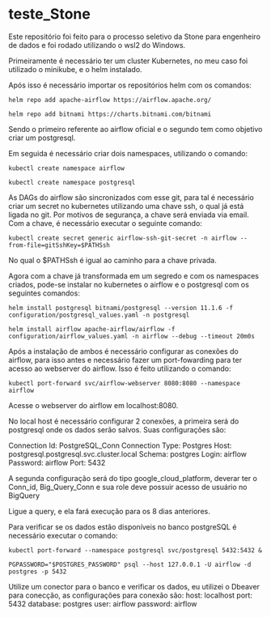 # teste_Stone

Este repositório foi feito para o processo seletivo da Stone para engenheiro de dados e foi rodado utilizando o wsl2 do Windows.

Primeiramente é necessário ter um cluster Kubernetes, no meu caso foi utilizado o minikube, e o helm instalado.

Após isso é necessário importar os repositórios helm com os comandos:
   
  ```
  helm repo add apache-airflow https://airflow.apache.org/
  ```
  ```
  helm repo add bitnami https://charts.bitnami.com/bitnami
  ```

 Sendo o primeiro referente ao airflow oficial e o segundo tem como objetivo criar um postgresql.
 
 Em seguida é necessário criar dois namespaces, utilizando o comando:
 
  ```
  kubectl create namespace airflow
  ```
  ```
  kubectl create namespace postgresql
   ```

As DAGs do airflow são sincronizados com esse git, para tal é necessário criar um secret no kubernetes utilizando uma chave ssh, o qual já está ligada no git. Por motivos de segurança, a chave será enviada via email. Com a chave, é necessário executar o seguinte comando:

  `kubectl create secret generic airflow-ssh-git-secret -n airflow --from-file=gitSshKey=$PATHSsh`
  
No qual o $PATHSsh é igual ao caminho para a chave privada.

Agora com a chave já transformada em um segredo e com os namespaces criados, pode-se instalar no kubernetes o airflow e o postgresql com os seguintes comandos:

  ```
  helm install postgresql bitnami/postgresql --version 11.1.6 -f configuration/postgresql_values.yaml -n postgresql
  ```
  ```
  helm install airflow apache-airflow/airflow -f configuration/airflow_values.yaml -n airflow --debug --timeout 20m0s
  ```
Após a instalação de ambos é necessário configurar as conexões do airflow, para isso antes e necessário fazer um port-fowarding para ter acesso ao webserver do airflow. Isso é feito utilizando o comando:

  `kubectl port-forward svc/airflow-webserver 8080:8080 --namespace airflow`

Acesse o webserver do airflow em localhost:8080.

No local host é necessário configurar 2 conexões, a primeira será do postgresql onde os dados serão salvos. Suas configurações são:

  Connection Id: PostgreSQL_Conn
  Connection Type: Postgres
  Host: postgresql.postgresql.svc.cluster.local
  Schema: postgres
  Login: airflow
  Password: airflow
  Port: 5432

A segunda configuração será do tipo google_cloud_platform, deverar ter o Conn_id, Big_Query_Conn e sua role deve possuir acesso de usuário no BigQuery

Ligue a query, e ela fará execução para os 8 dias anteriores.

Para verificar se os dados estão disponíveis no banco postgreSQL é necessário executar o comando:
  ```
  kubectl port-forward --namespace postgresql svc/postgresql 5432:5432 &
  ```
  ```
  PGPASSWORD="$POSTGRES_PASSWORD" psql --host 127.0.0.1 -U airflow -d postgres -p 5432
  ```

Utilize um conector para o banco e verificar os dados, eu utilizei o Dbeaver para conecção, as configurações para conexão são:
  host: localhost
  port: 5432
  database: postgres
  user: airflow
  password: airflow

